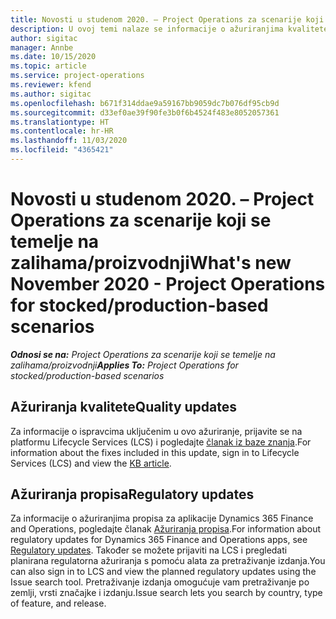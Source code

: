 ```yaml
---
title: Novosti u studenom 2020. – Project Operations za scenarije koji se temelje na zalihama/proizvodnji
description: U ovoj temi nalaze se informacije o ažuriranjima kvalitete dostupnim u izdanju aplikacije Project Operations za scenarije koji se temelje na zalihama/proizvodnji za studeni 2020.
author: sigitac
manager: Annbe
ms.date: 10/15/2020
ms.topic: article
ms.service: project-operations
ms.reviewer: kfend
ms.author: sigitac
ms.openlocfilehash: b671f314ddae9a59167bb9059dc7b076df95cb9d
ms.sourcegitcommit: d33ef0ae39f90fe3b0f6b4524f483e8052057361
ms.translationtype: HT
ms.contentlocale: hr-HR
ms.lasthandoff: 11/03/2020
ms.locfileid: "4365421"
---
```

# <a name="whats-new-november-2020---project-operations-for-stockedproduction-based-scenarios"></a><span data-ttu-id="c695f-103">Novosti u studenom 2020. – Project Operations za scenarije koji se temelje na zalihama/proizvodnji</span><span class="sxs-lookup"><span data-stu-id="c695f-103">What's new November 2020 - Project Operations for stocked/production-based scenarios</span></span>

<span data-ttu-id="c695f-104">_**Odnosi se na:** Project Operations za scenarije koji se temelje na zalihama/proizvodnji_</span><span class="sxs-lookup"><span data-stu-id="c695f-104">_**Applies To:** Project Operations for stocked/production-based scenarios_</span></span>

## <a name="quality-updates"></a><span data-ttu-id="c695f-105">Ažuriranja kvalitete</span><span class="sxs-lookup"><span data-stu-id="c695f-105">Quality updates</span></span>

<span data-ttu-id="c695f-106">Za informacije o ispravcima uključenim u ovo ažuriranje, prijavite se na platformu Lifecycle Services (LCS) i pogledajte [članak iz baze znanja](https://fix.lcs.dynamics.com/Issue/Details?bugId=488609&amp;dbType=3&amp;qc=8251e8e1d5e2386de850599926c1adc3fec8e2ba25308036d22cdfe0a1c28fc7).</span><span class="sxs-lookup"><span data-stu-id="c695f-106">For information about the fixes included in this update, sign in to Lifecycle Services (LCS) and view the [KB article](https://fix.lcs.dynamics.com/Issue/Details?bugId=488609&amp;dbType=3&amp;qc=8251e8e1d5e2386de850599926c1adc3fec8e2ba25308036d22cdfe0a1c28fc7).</span></span>

## <a name="regulatory-updates"></a><span data-ttu-id="c695f-107">Ažuriranja propisa</span><span class="sxs-lookup"><span data-stu-id="c695f-107">Regulatory updates</span></span>

<span data-ttu-id="c695f-108">Za informacije o ažuriranjima propisa za aplikacije Dynamics 365 Finance and Operations, pogledajte članak [Ažuriranja propisa](https://docs.microsoft.com/dynamics365/finance/localizations/regulatory-updates).</span><span class="sxs-lookup"><span data-stu-id="c695f-108">For information about regulatory updates for Dynamics 365 Finance and Operations apps, see [Regulatory updates](https://docs.microsoft.com/dynamics365/finance/localizations/regulatory-updates).</span></span> <span data-ttu-id="c695f-109">Također se možete prijaviti na LCS i pregledati planirana regulatorna ažuriranja s pomoću alata za pretraživanje izdanja.</span><span class="sxs-lookup"><span data-stu-id="c695f-109">You can also sign in to LCS and view the planned regulatory updates using the Issue search tool.</span></span> <span data-ttu-id="c695f-110">Pretraživanje izdanja omogućuje vam pretraživanje po zemlji, vrsti značajke i izdanju.</span><span class="sxs-lookup"><span data-stu-id="c695f-110">Issue search lets you search by country, type of feature, and release.</span></span>
